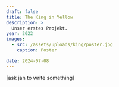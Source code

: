 ```yaml
---
draft: false
title: The King in Yellow
description: >
  Unser erstes Projekt.
year: 2022
images:
  - src: /assets/uploads/king/poster.jpg
    caption: Poster

date: 2024-07-08
---
```

[ask jan to write something]